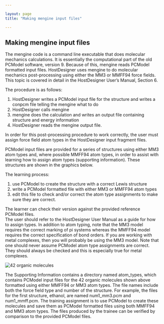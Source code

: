 ```yaml
---

layout: page
title: "Making mengine input files"

---
```


## Making mengine input files

The mengine code is a command line executable that does molecular mechanics calculations.
It is essentially the computational part of the old PCModel software, version 9.
Because of this, mengine reads PCModel formatted input files. 
HostDesigner uses mengine to do molecular mechanics post-processing using either the MM3 or MMFF94 force fields.
This topic is covered in detail in the HostDesigner User’s Manual, Section 6.

The procedure is as follows:  

1. HostDesigner writes a PCModel input file for the structure and writes a conpcm file telling the mengine what to do
2. HostDesigner calls mengine
3. mengine does the calculation and writes an output file containing structure and energy information
4. HostDesigner reads the mengine output file.  

In order for this post-processing procedure to work correctly, the user must assign force field atom types in the HostDesigner input fragment files.  

PCModel input files are provided for a series of structures using either MM3 atom types and, where possible MMFF94 atom types, in order to assist with learning how to assign atom types (supporting information). These structures are shown in the graphics below.  

The learning process:

1. use PCModel to create the structure with a correct Lewis structure
2. write a PCModel formatted file with either MM3 or MMFF94 atom types
3. edit this file to check and/or correct the atom type assignments to make sure they are correct.    

The learner can check their version against the provided reference PCModel files.  
The user should refer to the HostDesigner User Manual as a guide for how to assign types.
In addition to atom typing, note that the MM3 model requires the correct marking of pi systems 
whereas the MMFF94 model requires the correct specification of bond orders.
If you are working with metal complexes, then you will probably be using the MM3 model.
Note that one should never assume PCModel atom type assignments are correct.
They should always be checked and this is especially true for metal complexes.

![42 organic molecules](drmperez.github.io/HostDesigner_tutorials/images/42_organic_molecules.png "test")

The Supporting Information contains a directory named atom_types, which contains PCModel 
input files for the 42 organic molecules shown above formatted using either MMFF94 or MM3 atom types.
The file names include both the force field type and number of the structure.
For example, the files for the first structure, ethanol, are named num1_mm3.pcm and num1_mmff.pcm.
The training assignment is to use PCModel to create these molecules and save them as PCModel
formatted files using both MMFF94 and MM3 atom types.  The files produced by the trainee can
be verified by comparison to the provided PCModel files.
